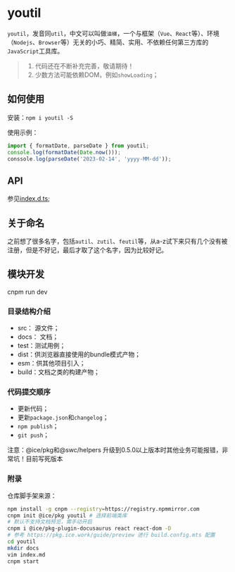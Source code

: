 # youtil

`youtil`，发音同`util`，中文可以叫做`油梯`，一个与框架（`Vue`、`React`等）、环境（`Nodejs`、`Browser`等）无关的小巧、精简、实用、不依赖任何第三方库的`JavaScript`工具库。

> 1. 代码还在不断补充完善，敬请期待！
> 2. 少数方法可能依赖DOM，例如`showLoading`；

## 如何使用

安装：`npm i youtil -S`

使用示例：

```js
import { formatDate, parseDate } from youtil;
console.log(formatDate(Date.now()));
conssole.log(parseDate('2023-02-14', 'yyyy-MM-dd'));
```

## API

参见[index.d.ts](https://github.com/sxei/youtil/blob/master/esm/index.d.ts);

## 关于命名

之前想了很多名字，包括`autil`、`zutil`、`feutil`等，从a-z试下来只有几个没有被注册，但是不好记，最后才取了这个名字，因为比较好记。

## 模块开发

cnpm run dev

### 目录结构介绍

* src： 源文件；
* docs： 文档；
* test：测试用例；
* dist：供浏览器直接使用的bundle模式产物；
* esm：供其他项目引入；
* build：文档之类的构建产物；

### 代码提交顺序

* 更新代码；
* 更新`package.json`和`changelog`；
* `npm publish`；
* `git push`；

注意：@ice/pkg和@swc/helpers 升级到0.5.0以上版本时其他业务可能报错，非常坑！目前写死版本

### 附录

仓库脚手架来源：

```bash
npm install -g cnpm --registry=https://registry.npmmirror.com
cnpm init @ice/pkg youtil # 选择前端类库
# 默认不支持文档预览，需手动开启
cnpm i @ice/pkg-plugin-docusaurus react react-dom -D
# 参考 https://pkg.ice.work/guide/preview 进行 build.config.mts 配置
cd youtil
mkdir docs
vim index.md
cnpm start
```
